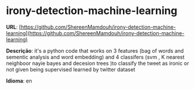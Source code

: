 # irony-detection-machine-learning
**URL**: [https://github.com/ShereenMamdouh/irony-detection-machine-learning](https://github.com/ShereenMamdouh/irony-detection-machine-learning)

**Descrição**: it's a python code that works on 3 features (bag of words and sementic analysis and word embedding) and 4 classifers (svm , K nearest neighboor nayie bayes and decesion trees )to classify the tweet as ironic or not given being supervised learned by twitter dataset

**Idioma**: en
